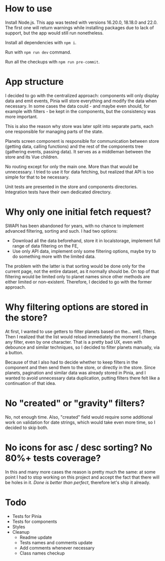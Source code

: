 # How to use

Install Node.js. This app was tested with versions 16.20.0, 18.18.0 and 22.0.
The first one will return warnings while installing packages due to lack of support, but the app would still run nonetheless.

Install all dependencies with `npm i`.

Run with `npm run dev` command.

Run all the checkups with `npm run pre-commit`.

# App structure

I decided to go with the centralized approach: components will only display data and emit events,
Pinia will store everything and modify the data when necessary.
In some cases the data could - and maybe even should, for example with filters - be kept in the components, but the consistency was more important.

This is also the reason why store was later split into separate parts, each one responsible for managing parts of the state.

Planets screen component is responsible for communication between store (getting data, calling functions) and the rest of the components tree (gathering events, passing data).
It serves as a middleman between the store and its Vue children.

No routing except for only the main one. More than that would be unnecessary. I tried to use it for data fetching, but realized that API is too simple for that to be necessary.

Unit tests are presented in the store and components directories. Integration tests have their own dedicated directory.

# Why only one initial fetch request?

SWAPI has been abandoned for years, with no chance to implement advanced filtering, sorting and such. I had two options:

- Download all the data beforehand, store it in localstorage, implement full range of data filtering on the FE,
- Use only API data, implement only some filtering options, maybe try to do something more with the limited data.

The problem with the latter is that sorting would be done only for the current page, not the entire dataset, as it normally should be. On
top of that filtering would be limited only to planet names since other methods are either limited or non-existent. Therefore, I decided to go with the former approach.

# Why filtering options are stored in the store?

At first, I wanted to use getters to filter planets based on the... well, filters. Then I realized that the list would reload
immediately the moment I change any filter, even by one character. That is a pretty bad UX, even with debounce and similar techniques,
so I decided to filter planets manually, via a button.

Because of that I also had to decide whether to keep filters in the component and then send them to the store, or directly in the store.
Since planets, pagination and similar data was already stored in Pinia, and I wanted to avoid unnecessary data duplication,
putting filters there felt like a continuation of that idea.

# No "created" or "gravity" filters?

No, not enough time. Also, "created" field would require some additional work on validation for date strings, which would take
even more time, so I decided to skip both.

# No icons for asc / desc sorting? No 80%+ tests coverage?

In this and many more cases the reason is pretty much the same: at some point I had to stop working on this project and accept
the fact that there will be holes in it. _Done is better than perfect_, therefore let's ship it already.

# Todo

- Tests for Pinia
- Tests for components
- Styles
- Cleanup
  - Readme update
  - Tests names and comments update
  - Add comments whenever necessary
  - Class names checkup
